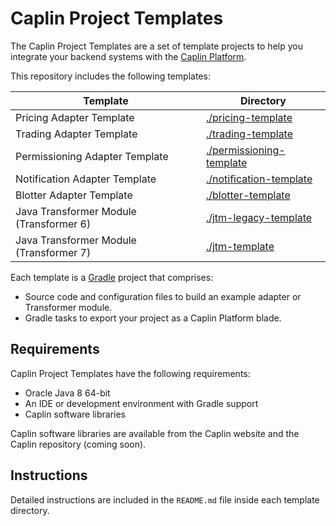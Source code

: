 # Caplin Project Templates

The Caplin Project Templates are a set of template projects to help you integrate your backend systems with the [Caplin Platform](https://www.caplin.com/developer/component/platform-architecture).

This repository includes the following templates:

| Template                                 | Directory                                             |
|------------------------------------------|-------------------------------------------------------|
| Pricing Adapter Template                 | [./pricing-template](./pricing-template)              |
| Trading Adapter Template                 | [./trading-template](./trading-template)              |
| Permissioning Adapter Template           | [./permissioning-template](./permissioning-template)  |
| Notification Adapter Template            | [./notification-template](./notification-template)    |
| Blotter Adapter Template                 | [./blotter-template](./blotter-template)              |
| Java Transformer Module (Transformer 6)  | [./jtm-legacy-template](./jtm-legacy-template)        |
| Java Transformer Module (Transformer 7)  | [./jtm-template](./jtm-template)                      |

Each template is a [Gradle](https://gradle.org/) project that comprises:

* Source code and configuration files to build an example adapter or Transformer module.
* Gradle tasks to export your project as a Caplin Platform blade.

## Requirements

Caplin Project Templates have the following requirements:

* Oracle Java 8 64-bit
* An IDE or development environment with Gradle support
* Caplin software libraries

Caplin software libraries are available from the Caplin website and the Caplin repository (coming soon).

## Instructions

Detailed instructions are included in the `README.md` file inside each template directory.
